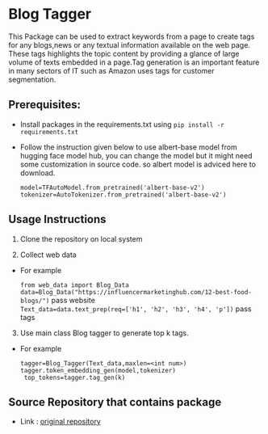 # Blog Tagger 

This Package can be used to extract keywords from a page to create tags for any blogs,news or any textual information available on the web page.
These tags highlights the topic content by providing a glance of large volume of texts embedded in a page.Tag generation is an important feature
in many sectors of IT such as Amazon uses tags for customer segmentation.

## Prerequisites:

- Install packages in the requirements.txt using `pip install -r requirements.txt`<br>

- Follow the instruction given below to use albert-base model from hugging face model hub, you can change the model but it might need some customization in source code. 
  so albert model is adviced here to download.

  `model=TFAutoModel.from_pretrained('albert-base-v2')` <br>
  `tokenizer=AutoTokenizer.from_pretrained('albert-base-v2')` <br>



## Usage Instructions

1. Clone the repository on local system 

2. Collect web data <br>

- For example <br>

  `from web_data import Blog_Data` <br>
  `data=Blog_Data("https://influencermarketinghub.com/12-best-food-blogs/")` pass website <br>
  `Text_data=data.text_prep(req=['h1', 'h2', 'h3', 'h4', 'p'])` pass tags <br>

3. Use main class Blog tagger to generate top k tags. <br>

- For example <br>

  `tagger=Blog_Tagger(Text_data,maxlen=<int num>)` <br>
  `tagger.token_embedding_gen(model,tokenizer)` <br>
  ` top_tokens=tagger.tag_gen(k)` <br>

## Source Repository that contains package 

- Link : [original repository](https://github.com/zyberg2091/NLP)
